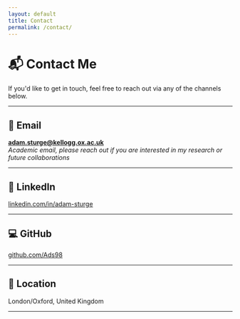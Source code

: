 ```yaml
---
layout: default
title: Contact
permalink: /contact/
---
```

# 📬 Contact Me

If you'd like to get in touch, feel free to reach out via any of the channels below.

---

## 📧 Email
**[adam.sturge@kellogg.ox.ac.uk](mailto:adam.sturge@kellogg.ox.ac.uk)**  
_Academic email, please reach out if you are interested in my research or future collaborations_

---

## 💼 LinkedIn  
[linkedin.com/in/adam-sturge](https://linkedin.com/in/adam-sturge)

---

## 💻 GitHub  
[github.com/Ads98](https://github.com/Ads98)

---

## 📍 Location  
London/Oxford, United Kingdom

---

